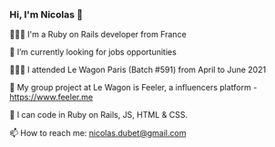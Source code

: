 ### Hi, I'm Nicolas 👋 

💁🏻‍♀️ I'm a Ruby on Rails developer from France 

🌱 I’m currently looking for jobs opportunities 

👩🏻‍🎓 I attended Le Wagon Paris (Batch #591) from April to June 2021 

👯 My group project at Le Wagon is Feeler, a influencers platform - https://www.feeler.me 

🤖 I can code in Ruby on Rails, JS, HTML & CSS. 

📫 How to reach me: nicolas.dubet@gmail.com
